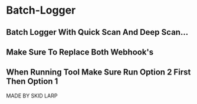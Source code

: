 # Batch-Logger
Batch Logger With Quick Scan And Deep Scan...
----------
Make Sure To Replace Both Webhook's
-------------------
When Running Tool Make Sure Run Option 2 First Then Option 1
----------------------------
MADE BY SKID LARP
